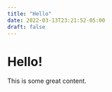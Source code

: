 ```yaml
---
title: "Hello"
date: 2022-03-13T23:21:52-05:00
draft: false
---
```


# Hello!

This is some great content.
